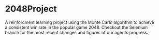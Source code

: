 # 2048Project

A reinforcment learning project using the Monte Carlo algorithm to achieve a consistent win rate in the popular game 2048. Checkout the Selenium branch for the most recent changes and figures of our agents progress.
